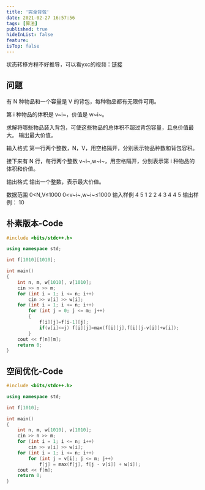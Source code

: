 ```yaml
---
title: '完全背包'
date: 2021-02-27 16:57:56
tags: [算法]
published: true
hideInList: false
feature: 
isTop: false
---
```


状态转移方程不好推导，可以看yxc的视频：[链接](https://www.acwing.com/video/945/)
<!--more-->
## 问题
有 N 种物品和一个容量是 V 的背包，每种物品都有无限件可用。

第 i 种物品的体积是 v~i~，价值是 w~i~。

求解将哪些物品装入背包，可使这些物品的总体积不超过背包容量，且总价值最大。
输出最大价值。

输入格式
第一行两个整数，N，V，用空格隔开，分别表示物品种数和背包容积。

接下来有 N 行，每行两个整数 v~i~,w~i~，用空格隔开，分别表示第 i 种物品的体积和价值。

输出格式
输出一个整数，表示最大价值。

数据范围
0<N,V≤1000
0<v~i~,w~i~≤1000
输入样例
4 5
1 2
2 4
3 4
4 5
输出样例：
10

## 朴素版本-Code
```cpp
#include <bits/stdc++.h>

using namespace std;

int f[1010][1010];

int main()
{
    int n, m, w[1010], v[1010];
    cin >> n >> m;
    for (int i = 1; i <= n; i++)
        cin >> v[i] >> w[i];
    for (int i = 1; i <= n; i++)
        for (int j = 0; j <= m; j++)
        {
            f[i][j]=f[i-1][j];
            if(v[i]<=j) f[i][j]=max(f[i][j],f[i][j-v[i]]+w[i]);
        }
    cout << f[n][m];
    return 0;
}
```

## 空间优化-Code
```cpp
#include <bits/stdc++.h>

using namespace std;

int f[1010];

int main()
{
    int n, m, w[1010], v[1010];
    cin >> n >> m;
    for (int i = 1; i <= n; i++)
        cin >> v[i] >> w[i];
    for (int i = 1; i <= n; i++)
        for (int j = v[i]; j <= m; j++)
            f[j] = max(f[j], f[j - v[i]] + w[i]);
    cout << f[m];
    return 0;
}
```